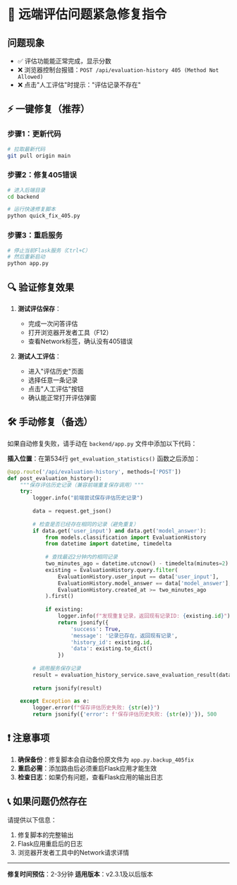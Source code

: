 # 🚨 远端评估问题紧急修复指令

## 问题现象
- ✅ 评估功能能正常完成，显示分数
- ❌ 浏览器控制台报错：`POST /api/evaluation-history 405 (Method Not Allowed)`
- ❌ 点击"人工评估"时提示："评估记录不存在"

## ⚡ 一键修复（推荐）

### 步骤1：更新代码
```bash
# 拉取最新代码
git pull origin main
```

### 步骤2：修复405错误
```bash
# 进入后端目录
cd backend

# 运行快速修复脚本
python quick_fix_405.py
```

### 步骤3：重启服务
```bash
# 停止当前Flask服务（Ctrl+C）
# 然后重新启动
python app.py
```

## 🔍 验证修复效果

1. **测试评估保存**：
   - 完成一次问答评估
   - 打开浏览器开发者工具（F12）
   - 查看Network标签，确认没有405错误

2. **测试人工评估**：
   - 进入"评估历史"页面
   - 选择任意一条记录
   - 点击"人工评估"按钮
   - 确认能正常打开评估弹窗

## 🛠️ 手动修复（备选）

如果自动修复失败，请手动在 `backend/app.py` 文件中添加以下代码：

**插入位置**：在第534行 `get_evaluation_statistics()` 函数之后添加：

```python
@app.route('/api/evaluation-history', methods=['POST'])
def post_evaluation_history():
    """保存评估历史记录（兼容前端重复保存调用）"""
    try:
        logger.info("前端尝试保存评估历史记录")
        
        data = request.get_json()
        
        # 检查是否已经存在相同的记录（避免重复）
        if data.get('user_input') and data.get('model_answer'):
            from models.classification import EvaluationHistory
            from datetime import datetime, timedelta
            
            # 查找最近2分钟内的相同记录
            two_minutes_ago = datetime.utcnow() - timedelta(minutes=2)
            existing = EvaluationHistory.query.filter(
                EvaluationHistory.user_input == data['user_input'],
                EvaluationHistory.model_answer == data['model_answer'],
                EvaluationHistory.created_at >= two_minutes_ago
            ).first()
            
            if existing:
                logger.info(f"发现重复记录，返回现有记录ID: {existing.id}")
                return jsonify({
                    'success': True,
                    'message': '记录已存在，返回现有记录',
                    'history_id': existing.id,
                    'data': existing.to_dict()
                })
        
        # 调用服务保存记录
        result = evaluation_history_service.save_evaluation_result(data)
        
        return jsonify(result)
        
    except Exception as e:
        logger.error(f"保存评估历史失败: {str(e)}")
        return jsonify({'error': f'保存评估历史失败: {str(e)}'}), 500
```

## ❗ 注意事项

1. **确保备份**：修复脚本会自动备份原文件为 `app.py.backup_405fix`
2. **重启必需**：添加路由后必须重启Flask应用才能生效
3. **检查日志**：如果仍有问题，查看Flask应用的输出日志

## 📞 如果问题仍然存在

请提供以下信息：
1. 修复脚本的完整输出
2. Flask应用重启后的日志
3. 浏览器开发者工具中的Network请求详情

---

**修复时间预估**：2-3分钟
**适用版本**：v2.3.1及以后版本 